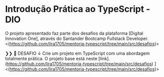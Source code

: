 # Introdução Prática ao TypeScript - DIO
O projeto apresentado faz parte dos desafios da plataforma [Digital Innovation One], através do Santander Bootcamp Fullstack Developer.
<(https://github.com/lira1705/mentoria-typescript/tree/main/src/desafios)>

❯❯ 🚀 DESAFIO ↓
Crie um projeto em TypeScript com uma abordagem totalmente prática. O projeto base está neste [link]. (https://github.com/lira1705/mentoria-typescript/tree/main/src/desafios)
]<(https://github.com/lira1705/mentoria-typescript/tree/main/src/desafios)>

